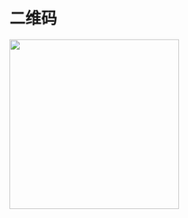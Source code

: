 # 二维码

<img style='width:300px' src='/image/Wechat.png'/>

<!-- <div>shenmewanyi</div>

# shfjsahf

::: tip
这是一个提示
:::

:tada: :100:

::: danger STOP
危险区域，禁止通行
:::

::: details 点击查看代码

```ts
const s: string = "s";
// console.log("你好，VuePress！");
```

::: -->

<!-- # dfd

```ts
const s: string = "s";
// console.log("你好，VuePress！");
``` -->

<!-- <span v-for="i in 3">{{ i }} </span> -->

<!-- <ClientOnly> -->

<buttom-view></buttom-view>

<!-- </ClientOnly> -->
